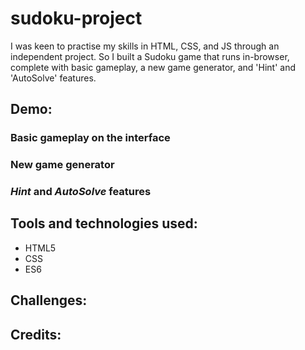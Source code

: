 # sudoku-project
 
I was keen to practise my skills in HTML, CSS, and JS through an independent project. So I built a Sudoku game that runs in-browser, complete with basic gameplay, a new game generator, and 'Hint' and 'AutoSolve' features.

## Demo:

### Basic gameplay on the interface

### New game generator

### _Hint_ and _AutoSolve_ features

## Tools and technologies used:
* HTML5
* CSS
* ES6

## Challenges:


## Credits:
